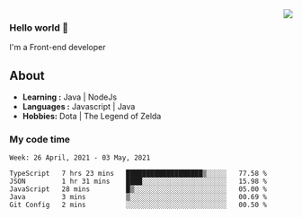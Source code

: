 <img align='right' src="https://github-readme-stats.vercel.app/api?username=jumodada&show_icons=true&theme=vue">

### Hello world 👋

I'm a Front-end developer 
    
## About
-  **Learning :** Java | NodeJs
-  **Languages :** Javascript | Java
-  **Hobbies:** Dota | The Legend of Zelda

### My code time

<!--START_SECTION:waka-->
```text
Week: 26 April, 2021 - 03 May, 2021

TypeScript   7 hrs 23 mins   ███████████████████▒░░░░░   77.58 % 
JSON         1 hr 31 mins    ████░░░░░░░░░░░░░░░░░░░░░   15.98 % 
JavaScript   28 mins         █▒░░░░░░░░░░░░░░░░░░░░░░░   05.00 % 
Java         3 mins          ▒░░░░░░░░░░░░░░░░░░░░░░░░   00.69 % 
Git Config   2 mins          ░░░░░░░░░░░░░░░░░░░░░░░░░   00.50 % 
```
<!--END_SECTION:waka-->
